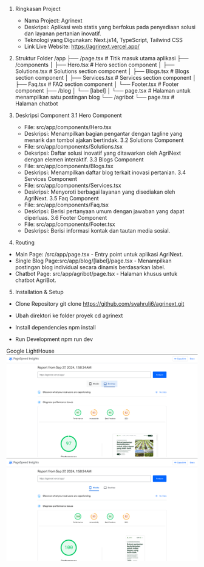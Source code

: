 1. Ringkasan Project
   - Nama Project: Agrinext
   - Deskripsi: Aplikasi web statis yang berfokus pada penyediaan solusi dan layanan pertanian inovatif.
   - Teknologi yang Digunakan: Next.js14, TypeScript, Tailwind CSS
   - Link Live Website: https://agrinext.vercel.app/

2. Struktur Folder
   /app
   ├── /page.tsx # Titik masuk utama aplikasi
   ├── /components
   │ ├── Hero.tsx # Hero section component
   │ ├── Solutions.tsx # Solutions section component
   │ ├── Blogs.tsx # Blogs section component
   │ ├── Services.tsx # Services section component
   │ ├── Faq.tsx # FAQ section component
   │ └── Footer.tsx # Footer component
   ├── /blog
   │ └── [label]
   │ └── page.tsx # Halaman untuk menampilkan satu postingan blog
   └── /agribot
   └── page.tsx # Halaman chatbot

3. Deskripsi Component
   3.1 Hero Component

   - File: src/app/components/Hero.tsx
   - Deskripsi: Menampilkan bagian pengantar dengan tagline yang menarik dan tombol ajakan bertindak.
     3.2 Solutions Component
   - File: src/app/components/Solutions.tsx
   - Deksripsi: Daftar solusi inovatif yang ditawarkan oleh AgriNext dengan elemen interaktif.
     3.3 Blogs Component
   - File: src/app/components/Blogs.tsx
   - Deskripsi: Menampilkan daftar blog terkait inovasi pertanian.
     3.4 Services Component
   - File: src/app/components/Services.tsx
   - Deskripsi: Menyoroti berbagai layanan yang disediakan oleh AgriNext.
     3.5 Faq Component
   - File: src/app/components/Faq.tsx
   - Deskripsi: Berisi pertanyaan umum dengan jawaban yang dapat diperluas.
     3.6 Footer Component
   - File: src/app/components/Footer.tsx
   - Deskripsi: Berisi informasi kontak dan tautan media sosial.

4. Routing

- Main Page: /src/app/page.tsx - Entry point untuk aplikasi AgriNext.
- Single Blog Page:src/app/blog/[label]/page.tsx - Menampilkan postingan blog individual secara dinamis berdasarkan label.
- Chatbot Page: src/app/agribot/page.tsx - Halaman khusus untuk chatbot AgriBot.

5. Installation & Setup

- Clone Repository
  git clone https://github.com/syahrulj6/agrinext.git

- Ubah direktori ke folder proyek
  cd agrinext

- Install dependencies
  npm install

- Run Development
  npm run dev

Google LightHouse
![Screenshot](/public/desktop-lighthouse.png)
![Screenshot](public/mobile-lighthouse.png)
